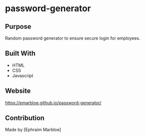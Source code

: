 # password-generator
## Purpose
Random password generator to ensure secure login for employees. 

## Built With
* HTML
* CSS
* Javascript

## Website
https://emarbloe.github.io/password-generator/


## Contribution
Made by [Ephraim Marbloe]
